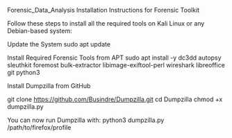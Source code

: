 Forensic_Data_Analysis
Installation Instructions for Forensic Toolkit

Follow these steps to install all the required tools on Kali Linux or any Debian-based system:

Update the System sudo apt update

Install Required Forensic Tools from APT sudo apt install -y
dc3dd
autopsy
sleuthkit
foremost
bulk-extractor
libimage-exiftool-perl
wireshark
libreoffice
git
python3

Install Dumpzilla from GitHub

git clone https://github.com/Busindre/Dumpzilla.git cd Dumpzilla chmod +x dumpzilla.py

You can now run Dumpzilla with: python3 dumpzilla.py /path/to/firefox/profile
